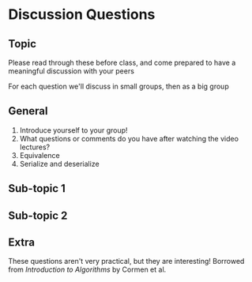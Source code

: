 # Discussion Questions

## Topic

Please read through these before class, and come prepared to have a meaningful discussion with your peers

For each question we'll discuss in small groups, then as a big group

## General

1. Introduce yourself to your group!
1. What questions or comments do you have after watching the video lectures?
1. Equivalence
1. Serialize and deserialize

## Sub-topic 1

## Sub-topic 2

## Extra

These questions aren't very practical, but they are interesting! Borrowed from _Introduction to Algorithms_ by Cormen et al.

